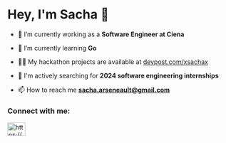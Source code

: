 <h1>Hey, I'm Sacha 👋</h1>

- 🔭 I’m currently working as a **Software Engineer at Ciena**

- 🌱 I’m currently learning **Go**

- 👨‍💻 My hackathon projects are available at [devpost.com/xsachax](devpost.com/xsachax)

- 🤔 I'm actively searching for **2024 software engineering internships**

- 📫 How to reach me **sacha.arseneault@gmail.com**

<h3 align="left">Connect with me:</h3>
<p align="left">
<a href="https://linkedin.com/in/https://www.linkedin.com/in/sacha-ars/" target="blank"><img align="center" src="https://raw.githubusercontent.com/rahuldkjain/github-profile-readme-generator/master/src/images/icons/Social/linked-in-alt.svg" alt="https://www.linkedin.com/in/sacha-ars/" height="30" width="40" /></a>
</p>
